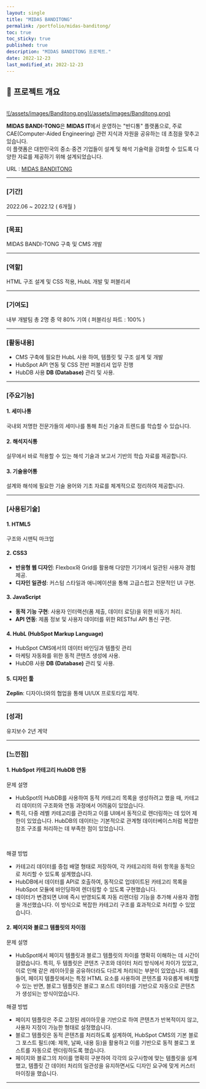 ```yaml
---
layout: single
title: "MIDAS BANDITONG"
permalink: /portfolio/midas-banditong/
toc: true
toc_sticky: true
published: true
description: "MIDAS BANDITONG 프로젝트."
date: 2022-12-23
last_modified_at: 2022-12-23
---
```


## 📄 프로젝트 개요
<br/>
<a class="batimmage" href="/assets/images/Banditong.png">
![/assets/images/Banditong.png](/assets/images/Banditong.png)
</a>

**MIDAS BANDI-TONG**은 **MIDAS IT**에서 운영하는 "반디통" 플랫폼으로, 주로 CAE(Computer-Aided Engineering) 관련 지식과 자원을 공유하는 데 초점을 맞추고 있습니다.<br> 
이 플랫폼은 대한민국의 중소·중견 기업들이 설계 및 해석 기술력을 강화할 수 있도록 다양한 자료를 제공하기 위해 설계되었습니다.

URL : <a href="https://www.banditong.com/ko-kr/" target="_blank">MIDAS BANDITONG</a>

---

### [기간] <br/>

2022.06 ~ 2022.12 ( 6개월 )

---

### [목표] <br/>

MIDAS BANDI-TONG 구축 및 CMS 개발

---

### [역할] <br/>

HTML 구조 설계 및 CSS 적용, HubL 개발 및 퍼블리셔

---

### [기여도] <br/>

내부 개발팀 총 2명 중 약 80% 기여 ( 퍼블리싱 파트 : 100% )

---

### [활동내용] <br/>

- CMS 구축에 필요한 HubL 사용 하여, 템플릿 및 구조 설계 및 개발 <br/> 
- HubSpot API 연동 및 CSS 전반 퍼블리셔 업무 진행 <br/>
- HubDB 사용 **DB (Database)** 관리 및 사용.

---

### [주요기능]

#### 1. **세미나통**

국내외 저명한 전문가들의 세미나를 통해 최신 기술과 트렌드를 학습할 수 있습니다.

#### 2. **해석지식통**

실무에서 바로 적용할 수 있는 해석 기술과 보고서 기반의 학습 자료를 제공합니다.

#### 3. **기술용어통**

설계와 해석에 필요한 기술 용어와 기초 자료를 체계적으로 정리하여 제공합니다.

---

### [사용된기술] 

#### 1. **HTML5**

구조와 시맨틱 마크업

#### 2. **CSS3**  

- **반응형 웹 디자인**: Flexbox와 Grid를 활용해 다양한 기기에서 일관된 사용자 경험 제공.  
- **디자인 일관성**: 커스텀 스타일과 애니메이션을 통해 고급스럽고 전문적인 UI 구현.  

#### 3. **JavaScript** 

- **동적 기능 구현**: 사용자 인터랙션(폼 제출, 데이터 로딩)을 위한 비동기 처리.  
- **API 연동**: 제품 정보 및 사용자 데이터를 위한 RESTful API 통신 구현.  

#### 4. **HubL** (HubSpot Markup Language)

- HubSpot CMS에서의 데이터 바인딩과 템플릿 관리 <br>
- 마케팅 자동화를 위한 동적 콘텐츠 생성에 사용. <br>
- HubDB 사용 **DB (Database)** 관리 및 사용.

#### 5. **디자인 툴**  

**Zeplin**: 디자이너와의 협업을 통해 UI/UX 프로토타입 제작.  

---

### [성과] <br/>

유지보수 2년 계약 

---

### [느낀점] 

#### 1. **HubSpot 카테고리 HubDB 연동** <br>

문제 설명 <br>
- HubSpot의 HubDB를 사용하여 동적 카테고리 목록을 생성하려고 했을 때, 카테고리 데이터의 구조화와 연동 과정에서 어려움이 있었습니다. 
- 특히, 다중 레벨 카테고리를 관리하고 이를 UI에서 동적으로 렌더링하는 데 있어 제한이 있었습니다. HubDB의 데이터는 기본적으로 관계형 데이터베이스처럼 복잡한 참조 구조를 처리하는 데 부족한 점이 있었습니다.
<br> 

해결 방법 <br>
- 카테고리 데이터를 중첩 배열 형태로 저장하여, 각 카테고리의 하위 항목을 동적으로 처리할 수 있도록 설계했습니다.
- HubDB에서 데이터를 API로 호출하여, 동적으로 업데이트된 카테고리 목록을 HubSpot 모듈에 바인딩하여 렌더링할 수 있도록 구현했습니다.
- 데이터가 변경되면 UI에 즉시 반영되도록 자동 리렌더링 기능을 추가해 사용자 경험을 개선했습니다.
이 방식으로 복잡한 카테고리 구조를 효과적으로 처리할 수 있었습니다.

#### 2. **페이지와 블로그 템플릿의 차이점** <br>

문제 설명 <br>
- HubSpot에서 페이지 템플릿과 블로그 템플릿의 차이를 명확히 이해하는 데 시간이 걸렸습니다. 특히, 두 템플릿은 콘텐츠 구조와 데이터 처리 방식에서 차이가 있었고, 이로 인해 같은 레이아웃을 공유하더라도 다르게 처리되는 부분이 있었습니다. 예를 들어, 페이지 템플릿에서는 특정 HTML 요소를 사용하여 콘텐츠를 자유롭게 배치할 수 있는 반면, 블로그 템플릿은 블로그 포스트 데이터를 기반으로 자동으로 콘텐츠가 생성되는 방식이었습니다.

해결 방법 <br>
- 페이지 템플릿은 주로 고정된 레이아웃을 기반으로 하여 콘텐츠가 반복적이지 않고, 사용자 지정이 가능한 형태로 설정했습니다.
- 블로그 템플릿은 동적 콘텐츠를 처리하도록 설계하여, HubSpot CMS의 기본 블로그 포스트 필드(예: 제목, 날짜, 내용 등)을 활용하고 이를 기반으로 동적 블로그 포스트를 자동으로 렌더링하도록 했습니다.
- 페이지와 블로그의 차이를 명확히 구분하여 각각의 요구사항에 맞는 템플릿을 설계했고, 템플릿 간 데이터 처리의 일관성을 유지하면서도 디자인 요구에 맞게 커스터마이징을 했습니다.

---